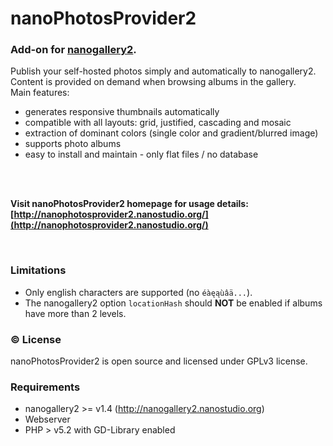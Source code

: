 # nanoPhotosProvider2
### Add-on for [nanogallery2](http://nanogallery2.nanostudio.org).
    
  
Publish your self-hosted photos simply and automatically to nanogallery2.  
Content is provided on demand when browsing albums in the gallery.  
Main features:
- generates responsive thumbnails automatically  
- compatible with all layouts: grid, justified, cascading and mosaic
- extraction of dominant colors (single color and gradient/blurred image)  
- supports photo albums  
- easy to install and maintain - only flat files / no database
  
<br>
<br>
  
**Visit nanoPhotosProvider2 homepage for usage details: [http://nanophotosprovider2.nanostudio.org/](http://nanophotosprovider2.nanostudio.org/)**
  
  
<br>

### Limitations
- Only english characters are supported (no `éàęąùâä...`).
- The nanogallery2 option `locationHash` should **NOT** be enabled if albums have more than 2 levels.  
  
### :copyright: License
nanoPhotosProvider2 is open source and licensed under GPLv3 license.


### Requirements
* nanogallery2 >= v1.4 (http://nanogallery2.nanostudio.org)
* Webserver
* PHP > v5.2 with GD-Library enabled
